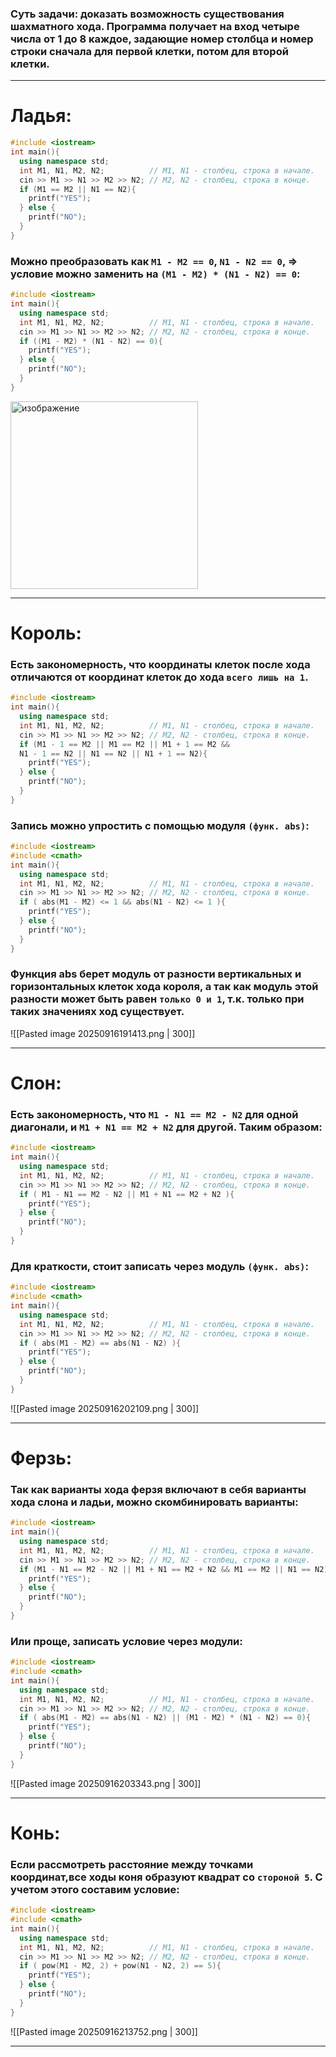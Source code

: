 ### Суть задачи: доказать возможность существования шахматного хода. Программа получает на вход четыре числа от 1 до 8 каждое, задающие номер столбца и номер строки сначала для первой клетки, потом для второй клетки.

---
# Ладья:

```cpp
#include <iostream>
int main(){
  using namespace std;
  int M1, N1, M2, N2;          // M1, N1 - столбец, строка в начале. 
  cin >> M1 >> N1 >> M2 >> N2; // M2, N2 - столбец, строка в конце.
  if (M1 == M2 || N1 == N2){ 
    printf("YES");
  } else {
    printf("NO");
  }
}
```

### Можно преобразовать как `M1 - M2 == 0`, `N1 - N2 == 0`, => условие можно заменить на `(M1 - M2) * (N1 - N2) == 0`:

```cpp
#include <iostream>
int main(){
  using namespace std;
  int M1, N1, M2, N2;          // M1, N1 - столбец, строка в начале. 
  cin >> M1 >> N1 >> M2 >> N2; // M2, N2 - столбец, строка в конце.
  if ((M1 - M2) * (N1 - N2) == 0){ 
    printf("YES");
  } else {
    printf("NO");
  }
}
```
<img width="300" height="300" alt="изображение" src="https://github.com/user-attachments/assets/4b43749b-72c8-4b29-acd1-195d6ea53bb3" />


---
# Король:
### Есть закономерность, что координаты клеток после хода отличаются от координат клеток до хода `всего лишь на 1`.

```cpp
#include <iostream>
int main(){
  using namespace std;
  int M1, N1, M2, N2;          // M1, N1 - столбец, строка в начале. 
  cin >> M1 >> N1 >> M2 >> N2; // M2, N2 - столбец, строка в конце.
  if (M1 - 1 == M2 || M1 == M2 || M1 + 1 == M2 && 
  N1 - 1 == N2 || N1 == N2 || N1 + 1 == N2){
    printf("YES");
  } else {
    printf("NO");
  }
}
```
### Запись можно упростить с помощью модуля `(функ. abs)`:

```cpp
#include <iostream>
#include <cmath>
int main(){
  using namespace std;
  int M1, N1, M2, N2;          // M1, N1 - столбец, строка в начале. 
  cin >> M1 >> N1 >> M2 >> N2; // M2, N2 - столбец, строка в конце.
  if ( abs(M1 - M2) <= 1 && abs(N1 - N2) <= 1 ){
    printf("YES");
  } else {
    printf("NO");
  }
}
```
### Функция abs берет модуль от разности вертикальных и горизонтальных клеток хода короля, а так как модуль этой разности может быть равен `только 0 и 1`, т.к. только при таких значениях ход существует. 

![[Pasted image 20250916191413.png | 300]]

---
# Слон:
### Есть закономерность, что `M1 - N1 == M2 - N2` для одной диагонали, и `M1 + N1 == M2 + N2` для другой. Таким образом:

```cpp
#include <iostream>
int main(){
  using namespace std;
  int M1, N1, M2, N2;          // M1, N1 - столбец, строка в начале. 
  cin >> M1 >> N1 >> M2 >> N2; // M2, N2 - столбец, строка в конце.
  if ( M1 - N1 == M2 - N2 || M1 + N1 == M2 + N2 ){
    printf("YES");
  } else {
    printf("NO");
  }
}
```
### Для краткости, стоит записать через модуль `(функ. abs)`:

```cpp
#include <iostream>
#include <cmath>
int main(){
  using namespace std;
  int M1, N1, M2, N2;          // M1, N1 - столбец, строка в начале. 
  cin >> M1 >> N1 >> M2 >> N2; // M2, N2 - столбец, строка в конце.
  if ( abs(M1 - M2) == abs(N1 - N2) ){
    printf("YES");
  } else {
    printf("NO");
  }
}
```

![[Pasted image 20250916202109.png | 300]]

---
# Ферзь:
### Так как варианты хода ферзя включают в себя варианты хода слона и ладьи, можно скомбинировать варианты:

```cpp
#include <iostream>
int main(){
  using namespace std;
  int M1, N1, M2, N2;          // M1, N1 - столбец, строка в начале. 
  cin >> M1 >> N1 >> M2 >> N2; // M2, N2 - столбец, строка в конце.
  if (M1 - N1 == M2 - N2 || M1 + N1 == M2 + N2 && M1 == M2 || N1 == N2){
    printf("YES");
  } else {
    printf("NO");
  }
}
```
### Или проще, записать условие через модули:

```cpp
#include <iostream>
#include <cmath>
int main(){
  using namespace std;
  int M1, N1, M2, N2;          // M1, N1 - столбец, строка в начале. 
  cin >> M1 >> N1 >> M2 >> N2; // M2, N2 - столбец, строка в конце.
  if ( abs(M1 - M2) == abs(N1 - N2) || (M1 - M2) * (N1 - N2) == 0){
    printf("YES");
  } else {
    printf("NO");
  }
}
```

![[Pasted image 20250916203343.png | 300]]

---
# Конь: 
### Если рассмотреть расстояние между точками координат,все ходы коня образуют квадрат со `стороной 5`. С учетом этого составим условие: 

```cpp
#include <iostream>
#include <cmath>
int main(){
  using namespace std;
  int M1, N1, M2, N2;          // M1, N1 - столбец, строка в начале. 
  cin >> M1 >> N1 >> M2 >> N2; // M2, N2 - столбец, строка в конце.
  if ( pow(M1 - M2, 2) + pow(N1 - N2, 2) == 5){
    printf("YES");
  } else {
    printf("NO");
  }
}
```

![[Pasted image 20250916213752.png | 300]]

---
